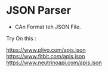 # JSON Parser

- CAn Format teh JSON File.

Try On this :

https://www.plivo.com/apis.json   
https://www.fitbit.com/apis.json   
https://www.neutrinoapi.com/apis.json  
